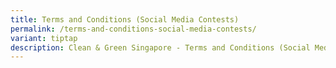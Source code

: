 ```yaml
---
title: Terms and Conditions (Social Media Contests)
permalink: /terms-and-conditions-social-media-contests/
variant: tiptap
description: Clean & Green Singapore - Terms and Conditions (Social Media Contests)
---
```

